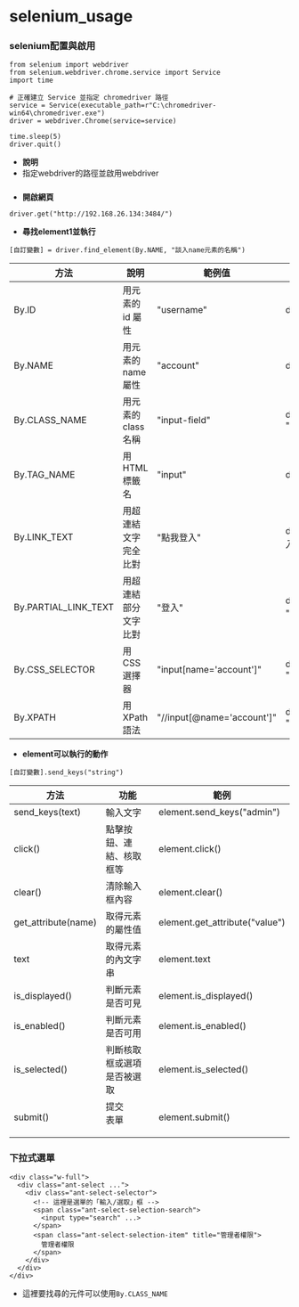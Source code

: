 # selenium_usage

### selenium配置與啟用
```
from selenium import webdriver
from selenium.webdriver.chrome.service import Service
import time

# 正確建立 Service 並指定 chromedriver 路徑
service = Service(executable_path=r"C:\chromedriver-win64\chromedriver.exe")
driver = webdriver.Chrome(service=service)

time.sleep(5)
driver.quit()

```
- **說明**
- 指定webdriver的路徑並啟用webdriver
### 
- **開啟網頁**
```
driver.get("http://192.168.26.134:3484/")
```
- **尋找element1並執行**
```
[自訂變數] = driver.find_element(By.NAME, "談入name元素的名稱")
```
|方法|	說明|	範例值|	實際用法範例|
|--|--|--|--|
|By.ID|	用元素的 id 屬性|	"username"	|driver.find_element(By.ID, "username")|
|By.NAME|	用元素的 name 屬性	|"account"|	driver.find_element(By.NAME, "account")|
|By.CLASS_NAME|	用元素的 class 名稱|	"input-field"|	driver.find_element(By.CLASS_NAME, "input-field")|
|By.TAG_NAME|	用 HTML 標籤名	|	"input"|driver.find_element(By.TAG_NAME, "input")|
|By.LINK_TEXT|	用超連結文字完全比對|	"點我登入"	|driver.find_element(By.LINK_TEXT, "點我登入")|
|By.PARTIAL_LINK_TEXT|	用超連結部分文字比對	|"登入"	|driver.find_element(By.PARTIAL_LINK_TEXT, "登入")|
|By.CSS_SELECTOR|	用 CSS 選擇器|	"input[name='account']"	|driver.find_element(By.CSS_SELECTOR, "input[name='account']")|
|By.XPATH|	用 XPath 語法|	"//input[@name='account']"	|driver.find_element(By.XPATH, "//input[@name='account']")|
- **element可以執行的動作**
```
[自訂變數].send_keys("string")
```
|方法|	功能|	範例|
|--|--|--|
|send_keys(text)	|輸入文字|	element.send_keys("admin")|
|click()	|點擊按鈕、連結、核取框等|	element.click()|
|clear()	|清除輸入框內容|	element.clear()|
|get_attribute(name)	|取得元素的屬性值|	element.get_attribute("value")|
|text	|取得元素的內文字串|	element.text|
|is_displayed()	|判斷元素是否可見|	element.is_displayed()|
|is_enabled()	|判斷元素是否可用|	element.is_enabled()|
|is_selected()	|判斷核取框或選項是否被選取|	element.is_selected()|
|submit()	|提交 <form> 表單|	element.submit()|

### 下拉式選單
```
<div class="w-full">
  <div class="ant-select ...">
    <div class="ant-select-selector">
      <!-- 這裡是選單的「輸入/選取」框 -->
      <span class="ant-select-selection-search">
        <input type="search" ...>
      </span>
      <span class="ant-select-selection-item" title="管理者權限">
        管理者權限
      </span>
    </div>
  </div>
</div>
```
- 這裡要找尋的元件可以使用`By.CLASS_NAME`

